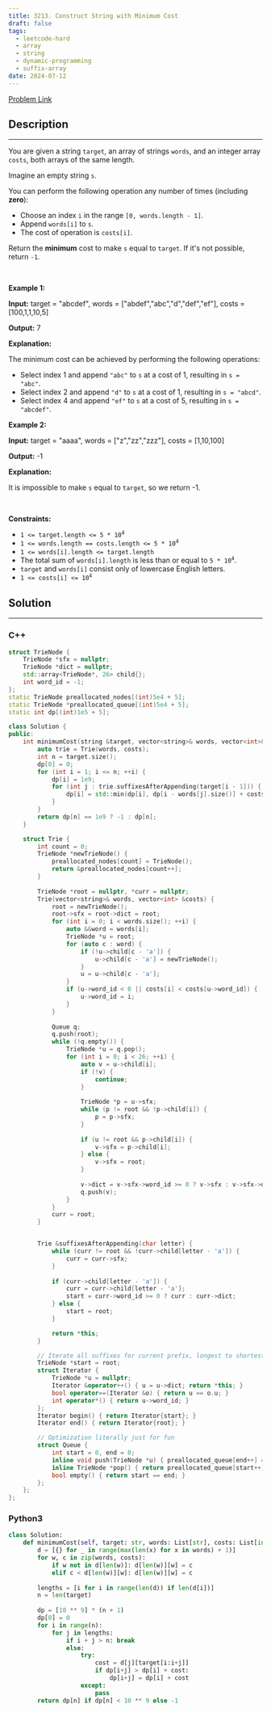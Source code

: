 ```yaml
---
title: 3213. Construct String with Minimum Cost
draft: false
tags: 
  - leetcode-hard
  - array
  - string
  - dynamic-programming
  - suffix-array
date: 2024-07-12
---
```


[Problem Link](https://leetcode.com/problems/construct-string-with-minimum-cost/)

## Description

---
<p>You are given a string <code>target</code>, an array of strings <code>words</code>, and an integer array <code>costs</code>, both arrays of the same length.</p>

<p>Imagine an empty string <code>s</code>.</p>

<p>You can perform the following operation any number of times (including <strong>zero</strong>):</p>

<ul>
	<li>Choose an index <code>i</code> in the range <code>[0, words.length - 1]</code>.</li>
	<li>Append <code>words[i]</code> to <code>s</code>.</li>
	<li>The cost of operation is <code>costs[i]</code>.</li>
</ul>

<p>Return the <strong>minimum</strong> cost to make <code>s</code> equal to <code>target</code>. If it&#39;s not possible, return <code>-1</code>.</p>

<p>&nbsp;</p>
<p><strong class="example">Example 1:</strong></p>

<div class="example-block">
<p><strong>Input:</strong> <span class="example-io">target = &quot;abcdef&quot;, words = [&quot;abdef&quot;,&quot;abc&quot;,&quot;d&quot;,&quot;def&quot;,&quot;ef&quot;], costs = [100,1,1,10,5]</span></p>

<p><strong>Output:</strong> <span class="example-io">7</span></p>

<p><strong>Explanation:</strong></p>

<p>The minimum cost can be achieved by performing the following operations:</p>

<ul>
	<li>Select index 1 and append <code>&quot;abc&quot;</code> to <code>s</code> at a cost of 1, resulting in <code>s = &quot;abc&quot;</code>.</li>
	<li>Select index 2 and append <code>&quot;d&quot;</code> to <code>s</code> at a cost of 1, resulting in <code>s = &quot;abcd&quot;</code>.</li>
	<li>Select index 4 and append <code>&quot;ef&quot;</code> to <code>s</code> at a cost of 5, resulting in <code>s = &quot;abcdef&quot;</code>.</li>
</ul>
</div>

<p><strong class="example">Example 2:</strong></p>

<div class="example-block">
<p><strong>Input:</strong> <span class="example-io">target = &quot;aaaa&quot;, words = [&quot;z&quot;,&quot;zz&quot;,&quot;zzz&quot;], costs = [1,10,100]</span></p>

<p><strong>Output:</strong> <span class="example-io">-1</span></p>

<p><strong>Explanation:</strong></p>

<p>It is impossible to make <code>s</code> equal to <code>target</code>, so we return -1.</p>
</div>

<p>&nbsp;</p>
<p><strong>Constraints:</strong></p>

<ul>
	<li><code>1 &lt;= target.length &lt;= 5 * 10<sup>4</sup></code></li>
	<li><code>1 &lt;= words.length == costs.length &lt;= 5 * 10<sup>4</sup></code></li>
	<li><code>1 &lt;= words[i].length &lt;= target.length</code></li>
	<li>The total sum of <code>words[i].length</code> is less than or equal to <code>5 * 10<sup>4</sup></code>.</li>
	<li><code>target</code> and <code>words[i]</code> consist only of lowercase English letters.</li>
	<li><code>1 &lt;= costs[i] &lt;= 10<sup>4</sup></code></li>
</ul>


## Solution

---
### C++
``` cpp title='construct-string-with-minimum-cost'
struct TrieNode {
    TrieNode *sfx = nullptr;
    TrieNode *dict = nullptr;
    std::array<TrieNode*, 26> child{};
    int word_id = -1;
};
static TrieNode preallocated_nodes[(int)5e4 + 5];
static TrieNode *preallocated_queue[(int)5e4 + 5];
static int dp[(int)1e5 + 5];

class Solution {
public:
    int minimumCost(string &target, vector<string>& words, vector<int>& costs) {
        auto trie = Trie(words, costs);
        int n = target.size();
        dp[0] = 0;
        for (int i = 1; i <= n; ++i) {
            dp[i] = 1e9;
            for (int j : trie.suffixesAfterAppending(target[i - 1])) {
                dp[i] = std::min(dp[i], dp[i - words[j].size()] + costs[j]);
            }
        }
        return dp[n] == 1e9 ? -1 : dp[n];
    }

    struct Trie {
        int count = 0;
        TrieNode *newTrieNode() {
            preallocated_nodes[count] = TrieNode();
            return &preallocated_nodes[count++];
        }
    
        TrieNode *root = nullptr, *curr = nullptr;
        Trie(vector<string>& words, vector<int> &costs) {
            root = newTrieNode();
            root->sfx = root->dict = root;
            for (int i = 0; i < words.size(); ++i) {
                auto &&word = words[i];
                TrieNode *u = root;
                for (auto c : word) {
                    if (!u->child[c - 'a']) {
                        u->child[c - 'a'] = newTrieNode();
                    }
                    u = u->child[c - 'a'];
                }
                if (u->word_id < 0 || costs[i] < costs[u->word_id]) {
                    u->word_id = i;
                }
            }
    
            Queue q;
            q.push(root);
            while (!q.empty()) {
                TrieNode *u = q.pop();
                for (int i = 0; i < 26; ++i) {
                    auto v = u->child[i];
                    if (!v) {
                        continue;
                    }
    
                    TrieNode *p = u->sfx;
                    while (p != root && !p->child[i]) {
                        p = p->sfx;
                    }
    
                    if (u != root && p->child[i]) {
                        v->sfx = p->child[i];
                    } else {
                        v->sfx = root;
                    }
    
                    v->dict = v->sfx->word_id >= 0 ? v->sfx : v->sfx->dict;
                    q.push(v);
                }
            }
            curr = root;
        }


        Trie &suffixesAfterAppending(char letter) {
            while (curr != root && !curr->child[letter - 'a']) {
                curr = curr->sfx;
            }
    
            if (curr->child[letter - 'a']) {
                curr = curr->child[letter - 'a'];
                start = curr->word_id >= 0 ? curr : curr->dict;
            } else {
                start = root;
            }

            return *this;
        }

        // Iterate all suffixes for current prefix, longest to shortest
        TrieNode *start = root;
        struct Iterator {
            TrieNode *u = nullptr;
            Iterator &operator++() { u = u->dict; return *this; }
            bool operator==(Iterator &o) { return u == o.u; }
            int operator*() { return u->word_id; }
        };
        Iterator begin() { return Iterator{start}; } 
        Iterator end() { return Iterator{root}; } 

        // Optimization literally just for fun
        struct Queue {
            int start = 0, end = 0;
            inline void push(TrieNode *u) { preallocated_queue[end++] = u; }
            inline TrieNode *pop() { return preallocated_queue[start++]; }
            bool empty() { return start == end; }
        };
    };
};
```
### Python3
``` py title='construct-string-with-minimum-cost'
class Solution:
    def minimumCost(self, target: str, words: List[str], costs: List[int]) -> int:
        d = [{} for _ in range(max(len(x) for x in words) + 1)]
        for w, c in zip(words, costs):
            if w not in d[len(w)]: d[len(w)][w] = c
            elif c < d[len(w)][w]: d[len(w)][w] = c
        
        lengths = [i for i in range(len(d)) if len(d[i])]
        n = len(target)
        
        dp = [10 ** 9] * (n + 1)
        dp[0] = 0
        for i in range(n):
            for j in lengths:
                if i + j > n: break
                else:
                    try:
                        cost = d[j][target[i:i+j]]
                        if dp[i+j] > dp[i] + cost:
                            dp[i+j] = dp[i] + cost
                    except:
                        pass
        return dp[n] if dp[n] < 10 ** 9 else -1
```

